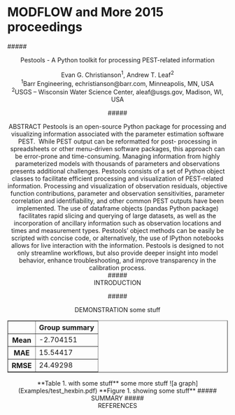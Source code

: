 MODFLOW and More 2015 proceedings
===============================  

#####<center>Pestools - A Python toolkit for processing PEST-related information
<center>Evan G. Christianson<sup>1</sup>, Andrew T. Leaf<sup>2</sup>  
<center><sup>1</sup>Barr Engineering, echristianson@barr.com, Minneapolis, MN, USA  
<center><sup>2</sup>USGS – Wisconsin Water Science Center, aleaf@usgs.gov, Madison, WI, USA
  
  
#####<center>ABSTRACT
Pestools is an open-source Python package for processing and visualizing information associated 
with the parameter estimation software PEST.  While PEST output can be reformatted for post- 
processing in spreadsheets or other menu-driven software packages, this approach can be error-prone 
and time-consuming. Managing information from highly parameterized models with thousands of 
parameters and observations presents additional challenges. Pestools consists of a set of Python 
object classes to facilitate efficient processing and visualization of PEST-related information. 
Processing and visualization of observation residuals, objective function contributions, parameter and 
observation sensitivities, parameter correlation and identifiability, and other common PEST outputs 
have been implemented. The use of dataframe objects (pandas Python package) facilitates rapid 
slicing and querying of large datasets, as well as the incorporation of ancillary information such as 
observation locations and times and measurement types. Pestools’ object methods can be easily be 
scripted with concise code, or alternatively, the use of IPython notebooks allows for live interaction 
with the information. Pestools is designed to not only streamline workflows, but also provide deeper 
insight into model behavior, enhance troubleshooting, and improve transparency in the calibration 
process.  
#####<center>INTRODUCTION

#####<center>DEMONSTRATION
some stuff     
<table border="1" class="dataframe">  <thead>    <tr style="text-align: right;">      <th></th>      <th>Group summary</th>    </tr>  </thead>  <tbody>    <tr>      <th>Mean</th>      <td>-2.704151</td>    </tr>    <tr>      <th>MAE</th>      <td> 15.54417</td>    </tr>    <tr>      <th>RMSE</th>      <td> 24.49298</td>    </tr>  </tbody></table>
**Table 1. with some stuff**  
some more stuff  
![a graph](Examples/test_hexbin.pdf)  
**Figure 1. showing some stuff** 
#####<center>SUMMARY
#####<center>REFERENCES
